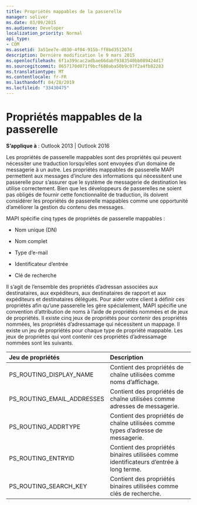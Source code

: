```yaml
---
title: Propriétés mappables de la passerelle
manager: soliver
ms.date: 03/09/2015
ms.audience: Developer
localization_priority: Normal
api_type:
- COM
ms.assetid: 3a51ee7e-d030-4f04-915b-ff8bd351207d
description: Dernière modification le 9 mars 2015
ms.openlocfilehash: 6f1a399cac2adbae66dabf9383540bb089424d17
ms.sourcegitcommit: 8657170d071f9bcf680aba50b9c07f2a4fb82283
ms.translationtype: MT
ms.contentlocale: fr-FR
ms.lasthandoff: 04/28/2019
ms.locfileid: "33430475"
---
```

# <a name="gateway-mappable-properties"></a>Propriétés mappables de la passerelle

**S’applique à** : Outlook 2013 | Outlook 2016 
  
Les propriétés de passerelle mappables sont des propriétés qui peuvent nécessiter une traduction lorsqu’elles sont envoyées d’un domaine de messagerie à un autre. Les propriétés mappables de passerelle MAPI permettent aux messages d’inclure des informations qui nécessitent une passerelle pour s’assurer que le système de messagerie de destination les utilise correctement. Bien que les développeurs de passerelles ne soient pas obligés de fournir cette fonctionnalité de traduction, ils doivent considérer les propriétés de passerelle mappables comme une opportunité d’améliorer la gestion du contenu des messages.
  
MAPI spécifie cinq types de propriétés de passerelle mappables :
  
- Nom unique (DN)
    
- Nom complet
    
- Type d’e-mail
    
- Identificateur d’entrée
    
- Clé de recherche
    
Il s’agit de l’ensemble des propriétés d’adressan associées aux destinataires, aux expéditeurs, aux destinataires de rapport et aux expéditeurs et destinataires délégués. Pour aider votre client à définir ces propriétés afin qu’une passerelle les gère spécialement, MAPI spécifie une convention d’attribution de noms à l’aide de propriétés nommées et de jeux de propriétés. Il existe cinq jeux de propriétés pour contenir des propriétés nommées, les propriétés d’adressamage qui nécessitent un mappage. Il existe un jeu de propriétés pour chaque type de propriété mappable. Les jeux de propriétés qui vont contenir ces propriétés d’adressamage nommées sont les suivants.
  
|**Jeu de propriétés**|**Description**|
|:-----|:-----|
|PS_ROUTING_DISPLAY_NAME  <br/> |Contient des propriétés de chaîne utilisées comme noms d’affichage.  <br/> |
|PS_ROUTING_EMAIL_ADDRESSES  <br/> |Contient des propriétés de chaîne utilisées comme adresses de messagerie.  <br/> |
|PS_ROUTING_ADDRTYPE  <br/> |Contient des propriétés de chaîne utilisées comme types d’adresse de messagerie.  <br/> |
|PS_ROUTING_ENTRYID  <br/> |Contient des propriétés binaires utilisées comme identificateurs d’entrée à long terme.  <br/> |
|PS_ROUTING_SEARCH_KEY  <br/> |Contient des propriétés binaires utilisées comme clés de recherche.  <br/> |
   

